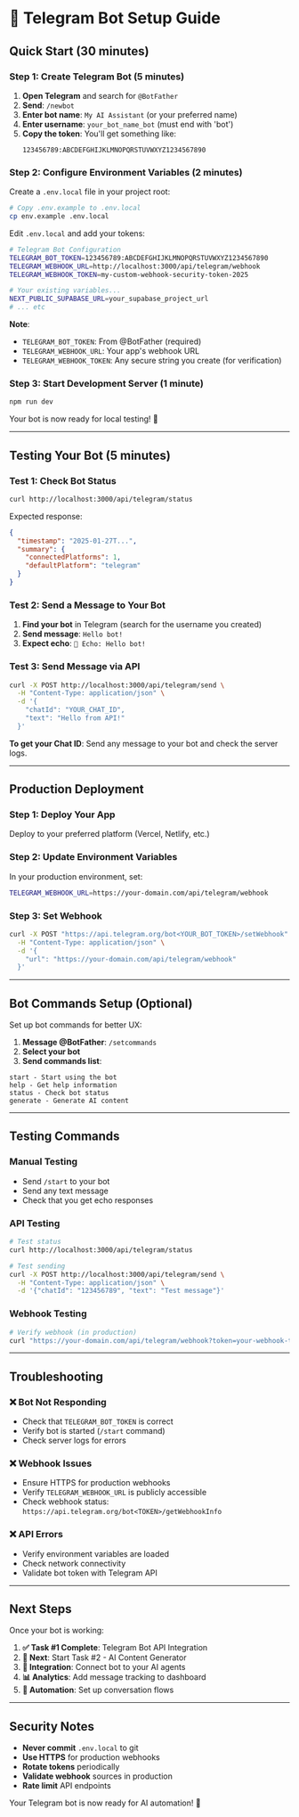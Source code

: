 # 🤖 Telegram Bot Setup Guide

## **Quick Start (30 minutes)**

### **Step 1: Create Telegram Bot (5 minutes)**

1. **Open Telegram** and search for `@BotFather`
2. **Send**: `/newbot`
3. **Enter bot name**: `My AI Assistant` (or your preferred name)
4. **Enter username**: `your_bot_name_bot` (must end with 'bot')
5. **Copy the token**: You'll get something like:
   ```
   123456789:ABCDEFGHIJKLMNOPQRSTUVWXYZ1234567890
   ```

### **Step 2: Configure Environment Variables (2 minutes)**

Create a `.env.local` file in your project root:

```bash
# Copy .env.example to .env.local
cp env.example .env.local
```

Edit `.env.local` and add your tokens:

```bash
# Telegram Bot Configuration
TELEGRAM_BOT_TOKEN=123456789:ABCDEFGHIJKLMNOPQRSTUVWXYZ1234567890
TELEGRAM_WEBHOOK_URL=http://localhost:3000/api/telegram/webhook
TELEGRAM_WEBHOOK_TOKEN=my-custom-webhook-security-token-2025

# Your existing variables...
NEXT_PUBLIC_SUPABASE_URL=your_supabase_project_url
# ... etc
```

**Note**: 
- `TELEGRAM_BOT_TOKEN`: From @BotFather (required)
- `TELEGRAM_WEBHOOK_URL`: Your app's webhook URL
- `TELEGRAM_WEBHOOK_TOKEN`: Any secure string you create (for verification)

### **Step 3: Start Development Server (1 minute)**

```bash
npm run dev
```

Your bot is now ready for local testing! 🎉

---

## **Testing Your Bot (5 minutes)**

### **Test 1: Check Bot Status**
```bash
curl http://localhost:3000/api/telegram/status
```

Expected response:
```json
{
  "timestamp": "2025-01-27T...",
  "summary": {
    "connectedPlatforms": 1,
    "defaultPlatform": "telegram"
  }
}
```

### **Test 2: Send a Message to Your Bot**
1. **Find your bot** in Telegram (search for the username you created)
2. **Send message**: `Hello bot!`
3. **Expect echo**: `🤖 Echo: Hello bot!`

### **Test 3: Send Message via API**
```bash
curl -X POST http://localhost:3000/api/telegram/send \
  -H "Content-Type: application/json" \
  -d '{
    "chatId": "YOUR_CHAT_ID",
    "text": "Hello from API!"
  }'
```

**To get your Chat ID**: Send any message to your bot and check the server logs.

---

## **Production Deployment**

### **Step 1: Deploy Your App**
Deploy to your preferred platform (Vercel, Netlify, etc.)

### **Step 2: Update Environment Variables**
In your production environment, set:
```bash
TELEGRAM_WEBHOOK_URL=https://your-domain.com/api/telegram/webhook
```

### **Step 3: Set Webhook**
```bash
curl -X POST "https://api.telegram.org/bot<YOUR_BOT_TOKEN>/setWebhook" \
  -H "Content-Type: application/json" \
  -d '{
    "url": "https://your-domain.com/api/telegram/webhook"
  }'
```

---

## **Bot Commands Setup (Optional)**

Set up bot commands for better UX:

1. **Message @BotFather**: `/setcommands`
2. **Select your bot**
3. **Send commands list**:
```
start - Start using the bot
help - Get help information
status - Check bot status
generate - Generate AI content
```

---

## **Testing Commands**

### **Manual Testing**
- Send `/start` to your bot
- Send any text message
- Check that you get echo responses

### **API Testing**
```bash
# Test status
curl http://localhost:3000/api/telegram/status

# Test sending
curl -X POST http://localhost:3000/api/telegram/send \
  -H "Content-Type: application/json" \
  -d '{"chatId": "123456789", "text": "Test message"}'
```

### **Webhook Testing**
```bash
# Verify webhook (in production)
curl "https://your-domain.com/api/telegram/webhook?token=your-webhook-token"
```

---

## **Troubleshooting**

### **❌ Bot Not Responding**
- Check that `TELEGRAM_BOT_TOKEN` is correct
- Verify bot is started (`/start` command)
- Check server logs for errors

### **❌ Webhook Issues**
- Ensure HTTPS for production webhooks
- Verify `TELEGRAM_WEBHOOK_URL` is publicly accessible
- Check webhook status: `https://api.telegram.org/bot<TOKEN>/getWebhookInfo`

### **❌ API Errors**
- Verify environment variables are loaded
- Check network connectivity
- Validate bot token with Telegram API

---

## **Next Steps**

Once your bot is working:

1. **✅ Task #1 Complete**: Telegram Bot API Integration
2. **🚀 Next**: Start Task #2 - AI Content Generator
3. **🔗 Integration**: Connect bot to your AI agents
4. **📊 Analytics**: Add message tracking to dashboard
5. **🤖 Automation**: Set up conversation flows

---

## **Security Notes**

- **Never commit** `.env.local` to git
- **Use HTTPS** for production webhooks
- **Rotate tokens** periodically
- **Validate webhook** sources in production
- **Rate limit** API endpoints

Your Telegram bot is now ready for AI automation! 🚀